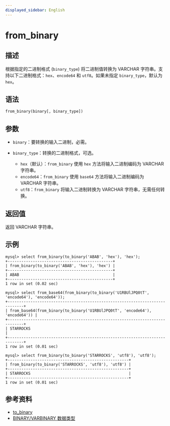 ```yaml
---
displayed_sidebar: English
---
```


# from_binary

## 描述

根据指定的二进制格式 (`binary_type`) 将二进制值转换为 VARCHAR 字符串。支持以下二进制格式：`hex`、`encode64` 和 `utf8`。如果未指定 `binary_type`，默认为 `hex`。

## 语法

```Haskell
from_binary(binary[, binary_type])
```

## 参数

- `binary`：要转换的输入二进制，必需。

- `binary_type`：转换的二进制格式，可选。

  - `hex`（默认）：`from_binary` 使用 `hex` 方法将输入二进制编码为 VARCHAR 字符串。
  - `encode64`：`from_binary` 使用 `base64` 方法将输入二进制编码为 VARCHAR 字符串。
  - `utf8`：`from_binary` 将输入二进制转换为 VARCHAR 字符串，无需任何转换。

## 返回值

返回 VARCHAR 字符串。

## 示例

```Plain
mysql> select from_binary(to_binary('ABAB', 'hex'), 'hex');
+----------------------------------------------+
| from_binary(to_binary('ABAB', 'hex'), 'hex') |
+----------------------------------------------+
| ABAB                                         |
+----------------------------------------------+
1 row in set (0.02 sec)

mysql> select from_base64(from_binary(to_binary('U1RBUlJPQ0tT', 'encode64'), 'encode64'));
+-----------------------------------------------------------------------------+
| from_base64(from_binary(to_binary('U1RBUlJPQ0tT', 'encode64'), 'encode64')) |
+-----------------------------------------------------------------------------+
| STARROCKS                                                                   |
+-----------------------------------------------------------------------------+
1 row in set (0.01 sec)

mysql> select from_binary(to_binary('STARROCKS', 'utf8'), 'utf8');
+-----------------------------------------------------+
| from_binary(to_binary('STARROCKS', 'utf8'), 'utf8') |
+-----------------------------------------------------+
| STARROCKS                                           |
+-----------------------------------------------------+
1 row in set (0.01 sec)

```

## 参考资料

- [to_binary](to_binary.md)
- [BINARY/VARBINARY 数据类型](../../sql-statements/data-types/BINARY.md)